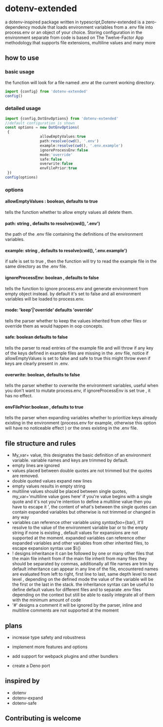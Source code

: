 # dotenv-extended

a dotenv-inspired package written in typescript,Dotenv-extended is a zero-dependency module that loads environment variables from a .env file into process.env or an object of your choice. Storing configuration in the environment separate from code is based on The Twelve-Factor App methodology.that supports file extensions, multiline values and many more

## how to use

### basic usage

the function will look for a file named .env at the current working directory.

```typescript
import {config} from 'dotenv-extended'
config()
```

### detailed usage

```typescript
import {config,DotEnvOptions} from 'dotenv-extended'
//default configuration is shown 
const options = new DotEnvOptions(
 {
                allowEmptyValues:true
                path:resolve(cwd(), '.env')
                example:resolve(cwd(), '.env.example')
                ignoreProcessEnv:false
                mode:'override'
                safe:false
                overwrite:false
                envFilePrior:true
 })
config(options)
 ```

### options

#### allowEmptyValues : boolean, defaults to true

tells the function whether to allow empty values all delete them.

#### path: string , defaults to resolve(cwd(), '.env')

the path of the .env file containing the definitions of the environment variables.

#### example: string , defaults to resolve(cwd(), '.env.example')

if safe is set to true , then the function will try to read the example file in the same directory as the .env file.

#### ignoreProcessEnv: boolean , defaults to false

tells the function to ignore process.env and generate environment from empty object instead. by default it's set to false and all environment variables will be loaded to process.env.

#### mode: 'keep'|'override' defaults 'override'

tells the parser whether to keep the values inherited from other files or override them as would happen in oop concepts.

#### safe: boolean defaults to false

tells the parser to read entries of the example file and will throw if any key of the keys defined in example files  are missing in the .env file, notice if allowEmptyValues is set to false and safe to true this might throw even if keys are clearly present in .env.

#### overwrite: boolean, defaults to false

tells the parser whether to overwrite the environment variables, useful when  you don't want to mutate process.env, if ignoreProcessEnv is set true , it has no effect.

#### envFilePrior:boolean , defaults to true

tells  the parser when expanding variables whether to prioritize keys already existing in the environment (process.env for example, otherwise this option will have no noticeable effect ) or the ones existing in the .env file.

## file structure and rules

* My_var= value, this designates the basic definition of an environment variable. variable names and keys are trimmed by default.
* empty lines are ignored
* values placed between double quotes are not trimmed but the quotes are removed.
* double quoted values expand new lines
* empty values results in empty string
* multiline values should be placed between single quotes,
my_var='multiline
value
goes
here'
if you're value begins with a single quote and it's not you're intention to define a multiline value then you have to escape it \', the content of what's between the single quotes can contain expanded variables but otherwise is not trimmed or changed in any way
* variables can reference other variable using ${} syntax
foo=${bar},
it'll resolve to the value of the environment variable bar or to the empty string if none is existing , default values for expansions are not supported at the moment. expanded variables can reference other expanded variables and other variables from other inherited files, to escape expansion syntax use $\\{}
* ! designs inheritance it can be followed by one or many other files that the main file inherit from
if the main file inherit from many files they should be separated by commas, additionally all file names are trim by default
 inheritance can appear in any line of the file, encountered names are evaluated from left to right, first line to last, same depth  level to next level , depending on the defined mode the value of the variable will be the first or the last in the stack.
the inheritance syntax can be useful to define default values for different files and to separate .env files depending on the context but still be able to easily integrate all of them with the minimum amount of code
* '#' designs a comment it will be ignored by the parser, inline and multiline comments are not supported at the moment

## plans

* increase type safety and robustness

* implement more features and options

* add support for webpack plugins and other bundlers

* create a Deno port

## inspired by

* dotenv
* dotenv-expand
* dotenv-safe

## Contributing is welcome